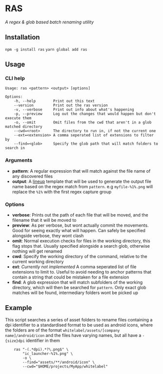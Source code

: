 # RAS
_A regex & glob based batch renaming utility_

## Installation

`npm -g install ras`
`yarn global add ras`

## Usage

### CLI help

```
Usage: ras <pattern> <output> [options]

Options:
	-h, --help        Print out this text
	--version         Print out the ras version
	-v, --verbose     Print out info about what's happening
	-p, --preview     Log out the changes that would happen but don't execute them
	-o, --omit        Omit files from the cwd that aren't in a glob matched directory
	--cwd=<root>      The directory to run in, if not the current one
	--ext=<extension> A comma seperated list of extensions to filter by
	--find=<glob>     Specify the glob path that will match folders to search in
```

### Arguments

- **pattern**: A regular expression that will match against the file name of any discovered files
- **output**: A [lineup](https://github.com/Commander-lol/lineup) template that will be used to generate the output file name based on the regex match from `pattern`. e.g `myfile-%1%.png` will replace the `%1%` with the first regex capture group

### Options

- **verbose**: Prints out the path of each file that will be moved, and the filename that it will be moved to
- **preview**: As per verbose, but wont actually commit the movements. Good for seeing exactly what will happen. Can safely be specified alongside verbose, they wont clash
- **omit**: Normal execution checks for files in the working directory, this flag stops that. Usually specified alongside a search glob, otherwise nothing will get renamed
- **cwd**: Specify the working directory of the command, relative to the current working directory
- **ext**: _Currently not implemented_ A comma seperated list of file extensions to limit to. Useful to avoid needing to anchor patterns that contain a string that could be mistaken for a file extension
- **find**: A glob expression that will match subfolders of the working directory, which will then be searched for `pattern`. Only exact glob matches will be found, intermediary folders wont be picked up

## Example

This script searches a series of asset folders to rename files containing a dpi identifier to a standardised format to be used as android icons, where the folders are of the format `whitelabel/assets/[company name]/android/icon` and the files have varying names, but all have a `-{size}dpi` identifier in them

```
	ras "-(.*dpi).*?\.png$" \
		"ic_launcher-%1%.png" \
		-o \
		--find="assets/**/android/icon" \
		--cwd="$HOME/projects/MyApp/whitelabel"
```